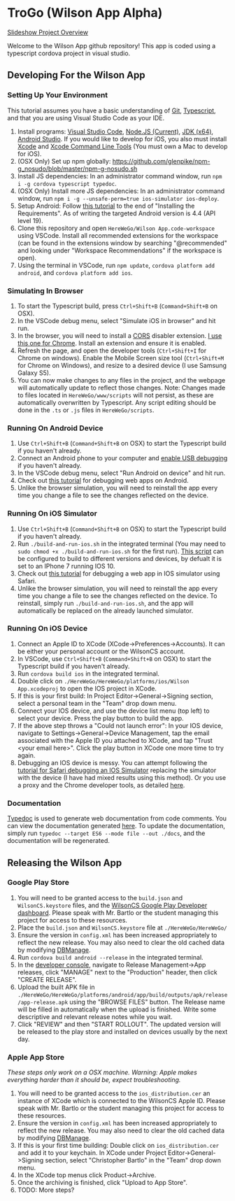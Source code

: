 # TroGo (Wilson App Alpha)

[Slideshow Project Overview](https://drive.google.com/open?id=1aMAVzhKJyau7Vcu4zmMJIr0zfJ9p8sFoSFUgTzjiidc)

Welcome to the Wilson App github repository! This app is coded using a typescript cordova project in visual studio.

## Developing For the Wilson App
### Setting Up Your Environment

This tutorial assumes you have a basic understanding of [Git](https://git-scm.com/), [Typescript](https://www.typescriptlang.org/), and that you are using Visual Studio Code as your IDE.
1. Install programs: [Visual Studio Code](https://code.visualstudio.com/), [Node.JS (Current)](https://nodejs.org/en/), [JDK (x64)](http://www.oracle.com/technetwork/java/javase/downloads/jdk8-downloads-2133151.html), [Android Studio](https://developer.android.com/studio/). If you would like to develop for iOS, you also must install [Xcode](https://itunes.apple.com/us/app/xcode/id497799835?mt=12) and [Xcode Command Line Tools](http://railsapps.github.io/xcode-command-line-tools.html) (You must own a Mac to develop for iOS).
2. (OSX Only) Set up npm globally: https://github.com/glenpike/npm-g_nosudo/blob/master/npm-g-nosudo.sh
3. Install JS dependencies: In an administrator command window, run `npm i -g cordova typescript typedoc`.
4. (OSX Only) Install more JS dependencies: In an administrator command window, run `npm i -g --unsafe-perm=true ios-simulator ios-deploy`.
5. Setup Android: Follow [this tutorial](https://cordova.apache.org/docs/en/latest/guide/platforms/android/#installing-the-requirements) to the end of "Installing the Requirements". As of writing the targeted Android version is 4.4 (API level 19).
6. Clone this repository and open `HereWeGo/Wilson App.code-workspace` using VSCode. Install all recommended extensions for the workspace (can be found in the extensions window by searching "@recommended" and looking under "Workspace Recommendations" if the workspace is open).
7. Using the terminal in VSCode, run `npm update`, `cordova platform add android`, and `cordova platform add ios`.

### Simulating In Browser

1. To start the Typescript build, press `Ctrl+Shift+B` (`Command+Shift+B` on OSX). 
2. In the VSCode debug menu, select "Simulate iOS in browser" and hit run. 
3. In the browser, you will need to install a [CORS](https://developer.mozilla.org/en-US/docs/Web/HTTP/CORS) disabler extension. [I use this one for Chrome](https://chrome.google.com/webstore/detail/cors-toggle/jioikioepegflmdnbocfhgmpmopmjkim?hl=en-US). Install an extension and ensure it is enabled.
4. Refresh the page, and open the developer tools (`Ctrl+Shift+I` for Chrome on windows). Enable the Mobile Screen size tool (`Ctrl+Shift+M` for Chrome on Windows), and resize to a desired device (I use Samsung Galaxy S5).
5. You can now make changes to any files in the project, and the webpage will automatically update to reflect those changes. Note: Changes made to files located in `HereWeGo/www/scripts` will not persist, as these are automatically overwritten by Typescript. Any script editing should be done in the `.ts` or `.js` files in `HereWeGo/scripts`.

### Running On Android Device

1. Use `Ctrl+Shift+B` (`Command+Shift+B` on OSX) to start the Typescript build if you haven't already.
2. Connect an Android phone to your computer and [enable USB debugging](https://www.androidphonesoft.com/resources/enable-usb-debugging-on-android.html) if you haven't already.
3. In the VSCode debug menu, select "Run Android on device" and hit run.
4. Check out [this tutorial](https://developers.google.com/web/tools/chrome-devtools/remote-debugging/) for debugging web apps on Android.
5. Unlike the browser simulation, you will need to reinstall the app every time you change a file to see the changes reflected on the device.

### Running On iOS Simulator

1. Use `Ctrl+Shift+B` (`Command+Shift+B` on OSX) to start the Typescript build if you haven't already.
2. Run `./build-and-run-ios.sh` in the integrated terminal (You may need to `sudo chmod +x ./build-and-run-ios.sh` for the first run). [This script](./HereWeGo/HereWeGo/build-and-run-ios.sh) can be configured to build to different versions and devices, by defualt it is set to an IPhone 7 running IOS 10.
3. Check out [this tutorial](http://adaptivejs.mobify.com/v2.0/docs/debug-on-ios-devices-and-the-ios-simulator/) for debugging a web app in IOS simulator using Safari.
4. Unlike the browser simulation, you will need to reinstall the app every time you change a file to see the changes reflected on the device. To reinstall, simply run `./build-and-run-ios.sh`, and the app will automatically be replaced on the already launched simulator.

### Running On iOS Device 

1. Connect an Apple ID to XCode (XCode->Preferences->Accounts). It can be either your personal account or the WilsonCS account.
2. In VSCode, use `Ctrl+Shift+B` (`Command+Shift+B` on OSX) to start the Typescript build if you haven't already.
3. Run `cordova build ios` in the integrated terminal.
4. Double click on `./HereWeGo/HereWeGo/platforms/ios/Wilson App.xcodeproj` to open the IOS project in XCode.
5. If this is your first build: In Project Editor->General->Signing section, select a personal team in the "Team" drop down menu.
6. Connect your IOS device, and use the device list menu (top left) to select your device. Press the play button to build the app.
7. If the above step throws a "Could not launch error": In your IOS device, navigate to Settings->General->Device Management, tap the email associated with the Apple ID you attached to XCode, and tap "Trust \<your email here\>". Click the play button in XCode one more time to try again.
8. Debugging an IOS device is messy. You can attempt following the [tutorial for Safari debugging an IOS Simulator](http://adaptivejs.mobify.com/v2.0/docs/debug-on-ios-devices-and-the-ios-simulator/) replacing the simulator with the device (I have had mixed results using this method). Or you use a proxy and the Chrome developer tools, as detailed [here](https://medium.com/@auchenberg/hello-remotedebug-ios-webkit-adapter-debug-safari-and-ios-webviews-from-anywhere-2a8553df7465).

### Documentation

[Typedoc](http://typedoc.org/guides/doccomments/) is used to generate web documentation from code comments. You can view the documentation generated [here](./HereWeGo/HereWeGo/docs/index.html). To update the documentation, simply run `typedoc --target ES6 --mode file --out ./docs`, and the documentation will be regenerated.

## Releasing the Wilson App

### Google Play Store

1. You will need to be granted access to the `build.json` and `WilsonCS.keystore` files, and the [WilsonCS Google Play Developer dashboard](https://play.google.com/apps/publish/?account=6167190952551910645#AppDashboardPlace:p=org.wilsoncs.wilsonapp&appid=4975381534210192245). Please speak with Mr. Bartlo or the student managing this project for access to these resources.
2. Place the `build.json` and `WilsonCS.keystore` file at `./HereWeGo/HereWeGo/`
3. Ensure the version in `config.xml` has been increased appropriately to reflect the new release. You may also need to clear the old cached data by modifying [DBManage](./HereWeGo/HereWeGo/scripts/DBLib/DBManage.ts).
4. Run `cordova build android --release` in the integrated terminal.
5. In the [developer console](https://play.google.com/apps/publish/?account=6167190952551910645#AppDashboardPlace:p=org.wilsoncs.wilsonapp&appid=4975381534210192245), navigate to Release Management->App releases, click "MANAGE" next to the "Production" header, then click "CREATE RELEASE".
6. Upload the built APK file in `./HereWeGo/HereWeGo/platforms/android/app/build/outputs/apk/release/app-release.apk` using the "BROWSE FILES" button. The Release name will be filled in automatically when the upload is finished. Write some descriptive and relevant release notes while you wait.
7. Click "REVIEW" and then "START ROLLOUT". The updated version will be released to the play store and installed on devices usually by the next day.

### Apple App Store

*These steps only work on a OSX machine. Warning: Apple makes everything harder than it should be, expect troubleshooting.*

1. You will need to be granted access to the `ios_distribution.cer` an instance of XCode which is connected to the WilsonCS Apple ID. Please speak with Mr. Bartlo or the student managing this project for access to these resources.
2. Ensure the version in `config.xml` has been increased appropriately to reflect the new release. You may also need to clear the old cached data by modifying [DBManage](./HereWeGo/HereWeGo/scripts/DBLib/DBManage.ts).
3. If this is your first time building: Double click on `ios_distribution.cer` and add it to your keychain. In XCode under Project Editor->General->Signing section, select "Christopher Bartlo" in the "Team" drop down menu.
4. In the XCode top menus click Product->Archive.
5. Once the archiving is finished, click "Upload to App Store".
6. TODO: More steps?